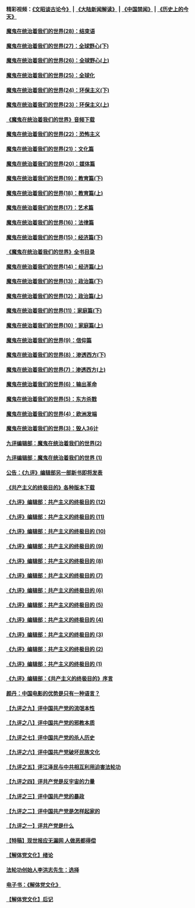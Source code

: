 #### 精彩视频：[《文昭谈古论今》](https://github.com/gfw-breaker/wenzhao/blob/master/README.md?t=01090930) | [《大陆新闻解读》](https://github.com/gfw-breaker/ntdtv-comedy/blob/master/README.md?t=01090930) | [《中国禁闻》](https://github.com/gfw-breaker/ntdtv-news/blob/master/README.md?t=01090930) | [《历史上的今天》](https://github.com/gfw-breaker/today-in-history/blob/master/README.md?t=01090930) 

#### [魔鬼在统治着我们的世界(28)：结束语](../pages/nsc422/n10936246.md?t=01090930) 

#### [魔鬼在统治着我们的世界(27)：全球野心(下)](../pages/nsc422/n10928319.md?t=01090930) 

#### [魔鬼在统治着我们的世界(26)：全球野心(上)](../pages/nsc422/n10900318.md?t=01090930) 

#### [魔鬼在统治着我们的世界(25)：全球化](../pages/nsc422/n10788205.md?t=01090930) 

#### [魔鬼在统治着我们的世界(24)：环保主义(下)](../pages/nsc422/n10695307.md?t=01090930) 

#### [魔鬼在统治着我们的世界(23)：环保主义(上)](../pages/nsc422/n10688613.md?t=01090930) 

#### [《魔鬼在统治着我们的世界》音频下载](../pages/nsc422/n10635553.md?t=01090930) 

#### [魔鬼在统治着我们的世界(22)：恐怖主义](../pages/nsc422/n10614727.md?t=01090930) 

#### [魔鬼在统治着我们的世界(21)：文化篇](../pages/nsc422/n10597706.md?t=01090930) 

#### [魔鬼在统治着我们的世界(20)：媒体篇](../pages/nsc422/n10586579.md?t=01090930) 

#### [魔鬼在统治着我们的世界(19)：教育篇(下)](../pages/nsc422/n10564808.md?t=01090930) 

#### [魔鬼在统治着我们的世界(18)：教育篇(上)](../pages/nsc422/n10526970.md?t=01090930) 

#### [魔鬼在统治着我们的世界(17)：艺术篇](../pages/nsc422/n10499093.md?t=01090930) 

#### [魔鬼在统治着我们的世界(16)：法律篇](../pages/nsc422/n10485969.md?t=01090930) 

#### [魔鬼在统治着我们的世界(15)：经济篇(下)](../pages/nsc422/n10469975.md?t=01090930) 

#### [《魔鬼在统治着我们的世界》全书目录](../pages/nsc422/n10464261.md?t=01090930) 

#### [魔鬼在统治着我们的世界(14)：经济篇(上)](../pages/nsc422/n10457370.md?t=01090930) 

#### [魔鬼在统治着我们的世界(13)：政治篇(下)](../pages/nsc422/n10448270.md?t=01090930) 

#### [魔鬼在统治着我们的世界(12)：政治篇(上)](../pages/nsc422/n10444576.md?t=01090930) 

#### [魔鬼在统治着我们的世界(11)：家庭篇(下)](../pages/nsc422/n10440961.md?t=01090930) 

#### [魔鬼在统治着我们的世界(10)：家庭篇(上)](../pages/nsc422/n10435448.md?t=01090930) 

#### [魔鬼在统治着我们的世界(9)：信仰篇](../pages/nsc422/n10432159.md?t=01090930) 

#### [魔鬼在统治着我们的世界(8)：渗透西方(下)](../pages/nsc422/n10429603.md?t=01090930) 

#### [魔鬼在统治着我们的世界(7)：渗透西方(上)](../pages/nsc422/n10426013.md?t=01090930) 

#### [魔鬼在统治着我们的世界(6)：输出革命](../pages/nsc422/n10421536.md?t=01090930) 

#### [魔鬼在统治着我们的世界(5)：东方杀戮](../pages/nsc422/n10417707.md?t=01090930) 

#### [魔鬼在统治着我们的世界(4)：欧洲发端](../pages/nsc422/n10414890.md?t=01090930) 

#### [魔鬼在统治着我们的世界(3)：毁人36计](../pages/nsc422/n10411583.md?t=01090930) 

#### [九评编辑部：魔鬼在统治着我们的世界(2)](../pages/nsc422/n10410036.md?t=01090930) 

#### [九评编辑部：魔鬼在统治着我们的世界 (1)](../pages/nsc422/n10406825.md?t=01090930) 

#### [公告：《九评》编辑部另一部新书即将发表](../pages/nsc422/n10405104.md?t=01090930) 

#### [《共产主义的终极目的》各种版本下载](../pages/nsc422/n10022138.md?t=01090930) 

#### [《九评》编辑部：共产主义的终极目的 (12)](../pages/nsc422/n9933272.md?t=01090930) 

#### [《九评》编辑部：共产主义的终极目的 (11)](../pages/nsc422/n9924973.md?t=01090930) 

#### [《九评》编辑部：共产主义的终极目的 (10)](../pages/nsc422/n9920883.md?t=01090930) 

#### [《九评》编辑部：共产主义的终极目的 (9)](../pages/nsc422/n9916363.md?t=01090930) 

#### [《九评》编辑部：共产主义的终极目的 (8)](../pages/nsc422/n9912488.md?t=01090930) 

#### [《九评》编辑部：共产主义的终极目的 (7)](../pages/nsc422/n9901176.md?t=01090930) 

#### [《九评》编辑部：共产主义的终极目的 (6)](../pages/nsc422/n9899359.md?t=01090930) 

#### [《九评》编辑部：共产主义的终极目的 (5)](../pages/nsc422/n9893174.md?t=01090930) 

#### [《九评》编辑部：共产主义的终极目的 (4)](../pages/nsc422/n9891246.md?t=01090930) 

#### [《九评》编辑部：共产主义的终极目的 (3)](../pages/nsc422/n9879879.md?t=01090930) 

#### [《九评》编辑部：共产主义的终极目的 (2)](../pages/nsc422/n9876205.md?t=01090930) 

#### [《九评》编辑部：共产主义的终极目的 (1)](../pages/nsc422/n9865857.md?t=01090930) 

#### [《九评》编辑部：《共产主义的终极目的》序言](../pages/nsc422/n9862666.md?t=01090930) 

#### [颜丹：中国电影的优势是只有一种语言？](../pages/nsc422/n9583062.md?t=01090930) 

#### [【九评之九】评中国共产党的流氓本性](../pages/nsc422/n737542.md?t=01090930) 

#### [【九评之八】评中国共产党的邪教本质](../pages/nsc422/n735942.md?t=01090930) 

#### [【九评之七】评中国共产党的杀人历史](../pages/nsc422/n733806.md?t=01090930) 

#### [【九评之六】评中国共产党破坏民族文化](../pages/nsc422/n731667.md?t=01090930) 

#### [【九评之五】评江泽民与中共相互利用迫害法轮功](../pages/nsc422/n730058.md?t=01090930) 

#### [【九评之四】评共产党是反宇宙的力量](../pages/nsc422/n727814.md?t=01090930) 

#### [【九评之三】评中国共产党的暴政](../pages/nsc422/n725597.md?t=01090930) 

#### [【九评之二】评中国共产党是怎样起家的](../pages/nsc422/n723946.md?t=01090930) 

#### [【九评之一】评共产党是什么](../pages/nsc422/n722529.md?t=01090930) 

#### [【特稿】现世报应无漏网 人做恶都得偿](../pages/nsc422/n4215167.md?t=01090930) 

#### [【解体党文化】绪论](../pages/nsc422/n1449356.md?t=01090930) 

#### [法轮功创始人李洪志先生：选择](../pages/nsc422/n3580738.md?t=01090930) 

#### [电子书：《解体党文化》](../pages/nsc422/n1573484.md?t=01090930) 

#### [【解体党文化】后记](../pages/nsc422/n1531999.md?t=01090930) 

